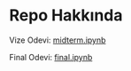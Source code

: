 # Repo Hakkında

Vize Odevi: [midterm.ipynb](./midterm.ipynb)


Final Odevi: [final.ipynb](./final.ipynb)